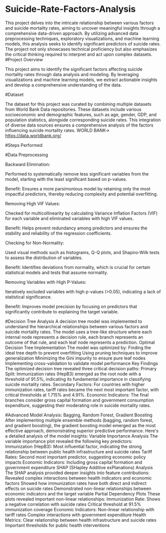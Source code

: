 # Suicide-Rate-Factors-Analysis
This project delves into the intricate relationship between various factors and suicide mortality rates, aiming to uncover meaningful insights through a comprehensive data-driven approach. By utilizing advanced data preprocessing techniques, exploratory visualizations, and machine learning models, this analysis seeks to identify significant predictors of suicide rates. The project not only showcases technical proficiency but also emphasizes the critical thinking required to interpret and act upon complex datasets.
#Project Overview

This project aims to identify the significant factors affecting suicide mortality rates through data analysis and modeling. By leveraging visualizations and machine learning models, we extract actionable insights and develop a comprehensive understanding of the data.

#Dataset

The dataset for this project was curated by combining multiple datasets from World Bank Data repositories. These datasets include various socioeconomic and demographic features, such as age, gender, GDP, and population statistics, alongside corresponding suicide rates. This integration of diverse data sources ensures a comprehensive analysis of the factors influencing suicide mortality rates.
WORLD BANK-> https://data.worldbank.org/

#Steps Performed

#Data Preprocessing

Backward Elimination:

Performed to systematically remove less significant variables from the model, starting with the least significant based on p-values.

Benefit: Ensures a more parsimonious model by retaining only the most impactful predictors, thereby reducing complexity and potential overfitting.

Removing High VIF Values:

Checked for multicollinearity by calculating Variance Inflation Factors (VIF) for each variable and eliminated variables with high VIF values.

Benefit: Helps prevent redundancy among predictors and ensures the stability and reliability of the regression coefficients.

Checking for Non-Normality:

Used visual methods such as histograms, Q-Q plots, and Shapiro-Wilk tests to assess the distribution of variables.

Benefit: Identifies deviations from normality, which is crucial for certain statistical models and tests that assume normality.

Removing Variables with High P-Values:

Iteratively excluded variables with high p-values (>0.05), indicating a lack of statistical significance.

Benefit: Improves model precision by focusing on predictors that significantly contribute to explaining the target variable.





#Decision Tree Analysis
A decision tree model was implemented to understand the hierarchical relationships between various factors and suicide mortality rates. The model uses a tree-like structure where each internal node represents a decision rule, each branch represents an outcome of that rule, and each leaf node represents a prediction.
Optimal Decision Tree Implementation
The model was optimized by:
Finding the ideal tree depth to prevent overfitting
Using pruning techniques to improve generalization
Minimizing the Gini impurity to ensure pure leaf nodes
Implementing cross-validation to validate model performance
Key Findings
The optimized decision tree revealed three critical decision paths:
Primary Split: Immunization rates (HepB3) emerged as the root node with a threshold of 91.5%, indicating its fundamental importance in classifying suicide mortality rates.
Secondary Factors: For countries with higher immunization rates, tariff rates became the next most important factor, with critical thresholds at 1.715% and 4.91%.
Economic Indicators: The final branches consider gross capital formation and government consumption expenditure, suggesting their moderating role in suicide mortality rates.


#Advanced Model Analysis: Bagging, Random Forest, Gradient Boosting
After implementing multiple ensemble methods (bagging, random forest, and gradient boosting), the gradient boosting model emerged as the most effective approach, demonstrating superior predictive performance. Here's a detailed analysis of the model insights:
Variable Importance Analysis
The variable importance plot revealed the following key predictors:
Immunization (HepB3): Most influential factor, indicating the strong relationship between public health infrastructure and suicide rates
Tariff Rates: Second most important predictor, suggesting economic policy impacts
Economic Indicators: Including gross capital formation and government expenditure
SHAP (SHapley Additive exPlanations) Analysis
The SHAP analysis provided deeper insights into feature contributions:
Revealed complex interactions between health indicators and economic factors
Showed how immunization rates have both direct and indirect effects on suicide rates
Demonstrated non-linear relationships between economic indicators and the target variable
Partial Dependency Plots
These plots revealed important non-linear relationships:
Immunization Rate:
Shows a negative correlation with suicide rates
Critical threshold at 91.5% immunization coverage
Economic Indicators:
Non-linear relationship with tariff rates
Complex interactions with government expenditure
Health Metrics:
Clear relationship between health infrastructure and suicide rates
Important thresholds for public health interventions
